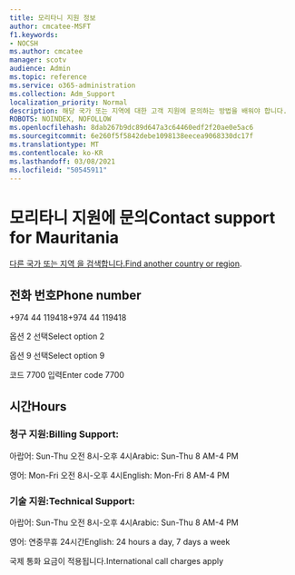 ```yaml
---
title: 모리타니 지원 정보
author: cmcatee-MSFT
f1.keywords:
- NOCSH
ms.author: cmcatee
manager: scotv
audience: Admin
ms.topic: reference
ms.service: o365-administration
ms.collection: Adm_Support
localization_priority: Normal
description: 해당 국가 또는 지역에 대한 고객 지원에 문의하는 방법을 배워야 합니다.
ROBOTS: NOINDEX, NOFOLLOW
ms.openlocfilehash: 8dab267b9dc89d647a3c64460edf2f20ae0e5ac6
ms.sourcegitcommit: 6e260f5f5842debe1098138eecea9068330dc17f
ms.translationtype: MT
ms.contentlocale: ko-KR
ms.lasthandoff: 03/08/2021
ms.locfileid: "50545911"
---
```

# <a name="contact-support-for-mauritania"></a><span data-ttu-id="13a47-103">모리타니 지원에 문의</span><span class="sxs-lookup"><span data-stu-id="13a47-103">Contact support for Mauritania</span></span>

<span data-ttu-id="13a47-104">[다른 국가 또는 지역 을 검색합니다.](../contact-support-for-business-products.md)</span><span class="sxs-lookup"><span data-stu-id="13a47-104">[Find another country or region](../contact-support-for-business-products.md).</span></span>

## <a name="phone-number"></a><span data-ttu-id="13a47-105">전화 번호</span><span class="sxs-lookup"><span data-stu-id="13a47-105">Phone number</span></span>
<span data-ttu-id="13a47-106">+974 44 119418</span><span class="sxs-lookup"><span data-stu-id="13a47-106">+974 44 119418</span></span>

<span data-ttu-id="13a47-107">옵션 2 선택</span><span class="sxs-lookup"><span data-stu-id="13a47-107">Select option 2</span></span>

<span data-ttu-id="13a47-108">옵션 9 선택</span><span class="sxs-lookup"><span data-stu-id="13a47-108">Select option 9</span></span>

<span data-ttu-id="13a47-109">코드 7700 입력</span><span class="sxs-lookup"><span data-stu-id="13a47-109">Enter code 7700</span></span>

## <a name="hours"></a><span data-ttu-id="13a47-110">시간</span><span class="sxs-lookup"><span data-stu-id="13a47-110">Hours</span></span>
### <a name="billing-support"></a><span data-ttu-id="13a47-111">청구 지원:</span><span class="sxs-lookup"><span data-stu-id="13a47-111">Billing Support:</span></span>

<span data-ttu-id="13a47-112">아랍어: Sun-Thu 오전 8시-오후 4시</span><span class="sxs-lookup"><span data-stu-id="13a47-112">Arabic: Sun-Thu 8 AM-4 PM</span></span>

<span data-ttu-id="13a47-113">영어: Mon-Fri 오전 8시-오후 4시</span><span class="sxs-lookup"><span data-stu-id="13a47-113">English: Mon-Fri 8 AM-4 PM</span></span>

### <a name="technical-support"></a><span data-ttu-id="13a47-114">기술 지원:</span><span class="sxs-lookup"><span data-stu-id="13a47-114">Technical Support:</span></span>

<span data-ttu-id="13a47-115">아랍어: Sun-Thu 오전 8시-오후 4시</span><span class="sxs-lookup"><span data-stu-id="13a47-115">Arabic: Sun-Thu 8 AM-4 PM</span></span>

<span data-ttu-id="13a47-116">영어: 연중무휴 24시간</span><span class="sxs-lookup"><span data-stu-id="13a47-116">English: 24 hours a day, 7 days a week</span></span>

<span data-ttu-id="13a47-117">국제 통화 요금이 적용됩니다.</span><span class="sxs-lookup"><span data-stu-id="13a47-117">International call charges apply</span></span>
